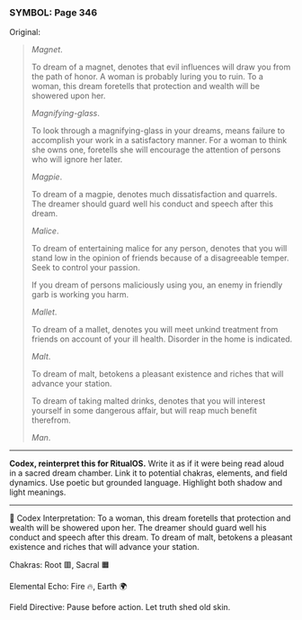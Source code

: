 ### SYMBOL: Page 346

Original:
> _Magnet_.
> 
> 
> To dream of a magnet, denotes that evil influences will draw you
> from the path of honor. A woman is probably luring you to ruin.
> To a woman, this dream foretells that protection and wealth will
> be showered upon her.
> 
> 
> _Magnifying-glass_.
> 
> 
> To look through a magnifying-glass in your dreams,
> means failure to accomplish your work in a satisfactory manner.
> For a woman to think she owns one, foretells she will encourage
> the attention of persons who will ignore her later.
> 
> 
> _Magpie_.
> 
> 
> To dream of a magpie, denotes much dissatisfaction and quarrels.
> The dreamer should guard well his conduct and speech after this dream.
> 
> 
> _Malice_.
> 
> 
> To dream of entertaining malice for any person, denotes that you will
> stand low in the opinion of friends because of a disagreeable temper.
> Seek to control your passion.
> 
> 
> If you dream of persons maliciously using you, an enemy in friendly
> garb is working you harm.
> 
> 
> _Mallet_.
> 
> 
> To dream of a mallet, denotes you will meet unkind treatment from friends
> on account of your ill health. Disorder in the home is indicated.
> 
> 
> _Malt_.
> 
> 
> To dream of malt, betokens a pleasant existence and riches
> that will advance your station.
> 
> 
> To dream of taking malted drinks, denotes that you will interest yourself
> in some dangerous affair, but will reap much benefit therefrom.
> 
> 
> _Man_.

---

**Codex, reinterpret this for RitualOS.**
Write it as if it were being read aloud in a sacred dream chamber.
Link it to potential chakras, elements, and field dynamics.
Use poetic but grounded language.
Highlight both shadow and light meanings.

---

🔁 Codex Interpretation:
To a woman, this dream foretells that protection and wealth will be showered upon her. The dreamer should guard well his conduct and speech after this dream. To dream of malt, betokens a pleasant existence and riches that will advance your station.

Chakras: Root 🟥, Sacral 🟧

Elemental Echo: Fire 🔥, Earth 🌍

Field Directive: Pause before action. Let truth shed old skin.
